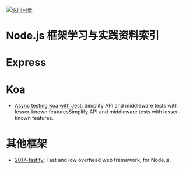 [![返回目录](https://parg.co/UGo)](https://parg.co/b4z) 
 

# Node.js 框架学习与实践资料索引


# Express


# Koa

- [Async testing Koa with Jest](https://hackernoon.com/async-testing-koa-with-jest-1b6e84521b71?source=linkShare-fe48c4221a4c-1508838328): Simplify API and middleware tests with lesser-known featuresSimplify API and middleware tests with lesser-known features.

# 其他框架

- [2017-fastify](https://github.com/fastify/fastify): Fast and low overhead web framework, for Node.js.